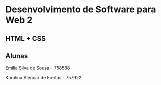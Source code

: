 # Desenvolvimento de Software para Web 2
## HTML + CSS

## Alunas
Emilia Silva de Sousa - 758588

Karulina Alencar de Freitas - 757922
